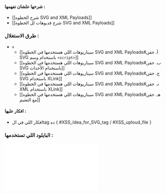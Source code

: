 #### شرحها علشان تفهمها :  

- [[شرح الخطوه SVG and XML Payloads]]
- [[شرح فديوهات لل الخطوة SVG and XML Payloads]]

### طرق الاستغلال :
- ء
	- [[سيناريوهات اللي هستخدمها في الخطوه  SVG and XML Payloads#أ. حقن SVG باستخدام وسم `<script>`]]
	- [[سيناريوهات اللي هستخدمها في الخطوه  SVG and XML Payloads#ب. حقن SVG باستخدام الأحداث]]
	- [[سيناريوهات اللي هستخدمها في الخطوه  SVG and XML Payloads#ج. حقن SVG باستخدام XLink]]
	- [[سيناريوهات اللي هستخدمها في الخطوه  SVG and XML Payloads#د. حقن XML باستخدام XLink]]
	- [[سيناريوهات اللي هستخدمها في الخطوه  SVG and XML Payloads#هـ. حقن مع التعتيم]]


#### افكار عليها :
- افكار اللي في الtag ده   { #XSS_Idea_for_SVG_tag  /   #XSS_uploud_file }

### البايلود اللي تستخدمها :

![svg_animation_payloads.txt](attachments/svg_animation_payloads.txt)
